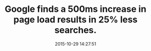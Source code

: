 ---
layout: post
title:  "Google finds a 500ms increase in page load results in 25% less searches."
img:
 image: "google-logo.png"
 alt: "Google Logo"
storySource: "http://glinden.blogspot.com/2006/11/marissa-mayer-at-web-20.html"
date:   2015-10-29 14:27:51
categories:
tags:
 - search
 - engagement
 - ads
 - "2006"
---
